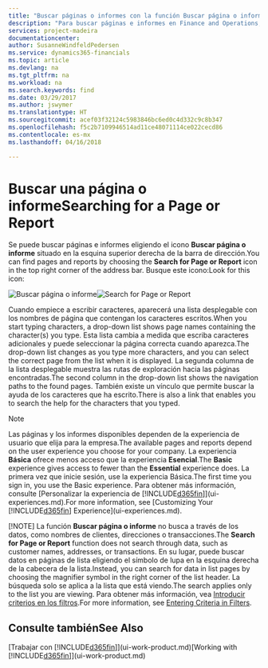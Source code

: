 ```yaml
---
title: "Buscar páginas o informes con la función Buscar página o informe | Documentos de Microsoft"
description: "Para buscar páginas e informes en Finance and Operations, Business edition, puede usar la característica Buscar página o informe."
services: project-madeira
documentationcenter: 
author: SusanneWindfeldPedersen
ms.service: dynamics365-financials
ms.topic: article
ms.devlang: na
ms.tgt_pltfrm: na
ms.workload: na
ms.search.keywords: find
ms.date: 03/29/2017
ms.author: jswymer
ms.translationtype: HT
ms.sourcegitcommit: acef03f32124c5983846bc6ed0c4d332c9c8b347
ms.openlocfilehash: f5c2b7109946514ad11ce48071114ce022cecd86
ms.contentlocale: es-mx
ms.lasthandoff: 04/16/2018

---
```

# <a name="searching-for-a-page-or-report"></a><span data-ttu-id="1805d-103">Buscar una página o informe</span><span class="sxs-lookup"><span data-stu-id="1805d-103">Searching for a Page or Report</span></span>
<span data-ttu-id="1805d-104">Se puede buscar páginas e informes eligiendo el icono **Buscar página o informe** situado en la esquina superior derecha de la barra de dirección.</span><span class="sxs-lookup"><span data-stu-id="1805d-104">You can find pages and reports by choosing the **Search for Page or Report** icon in the top right corner of the address bar.</span></span> <span data-ttu-id="1805d-105">Busque este icono:</span><span class="sxs-lookup"><span data-stu-id="1805d-105">Look for this icon:</span></span>

<span data-ttu-id="1805d-106">![Buscar página o informe](media/ui-search/search.png "Buscar página o informe")</span><span class="sxs-lookup"><span data-stu-id="1805d-106">![Search for Page or Report](media/ui-search/search.png "Search for Page or Report")</span></span>

<span data-ttu-id="1805d-107">Cuando empiece a escribir caracteres, aparecerá una lista desplegable con los nombres de página que contengan los caracteres escritos.</span><span class="sxs-lookup"><span data-stu-id="1805d-107">When you start typing characters, a drop-down list shows page names containing the character(s) you type.</span></span> <span data-ttu-id="1805d-108">Esta lista cambia a medida que escriba caracteres adicionales y puede seleccionar la página correcta cuando aparezca.</span><span class="sxs-lookup"><span data-stu-id="1805d-108">The drop-down list changes as you type more characters, and you can select the correct page from the list when it is displayed.</span></span> <span data-ttu-id="1805d-109">La segunda columna de la lista desplegable muestra las rutas de exploración hacia las páginas encontradas.</span><span class="sxs-lookup"><span data-stu-id="1805d-109">The second column in the drop-down list shows the navigation paths to the found pages.</span></span> <span data-ttu-id="1805d-110">También existe un vínculo que permite buscar la ayuda de los caracteres que ha escrito.</span><span class="sxs-lookup"><span data-stu-id="1805d-110">There is also a link that enables you to search the help for the characters that you typed.</span></span>

> [!NOTE]
>   <span data-ttu-id="1805d-111">Las páginas y los informes disponibles dependen de la experiencia de usuario que elija para la empresa.</span><span class="sxs-lookup"><span data-stu-id="1805d-111">The available pages and reports depend on the user experience you choose for your company.</span></span> <span data-ttu-id="1805d-112">La experiencia **Básica** ofrece menos acceso que la experiencia **Esencial**.</span><span class="sxs-lookup"><span data-stu-id="1805d-112">The **Basic** experience gives access to fewer than the **Essential** experience does.</span></span> <span data-ttu-id="1805d-113">La primera vez que inicie sesión, use la experiencia Básica.</span><span class="sxs-lookup"><span data-stu-id="1805d-113">The first time you sign in, you use the Basic experience.</span></span> <span data-ttu-id="1805d-114">Para obtener más información, consulte [Personalizar la experiencia de [!INCLUDE[d365fin](includes/d365fin_md.md)]](ui-experiences.md).</span><span class="sxs-lookup"><span data-stu-id="1805d-114">For more information, see [Customizing Your  [!INCLUDE[d365fin](includes/d365fin_md.md)] Experience](ui-experiences.md).</span></span>
> 
> [!NOTE]
>   <span data-ttu-id="1805d-115">La función **Buscar página o informe** no busca a través de los datos, como nombres de clientes, direcciones o transacciones.</span><span class="sxs-lookup"><span data-stu-id="1805d-115">The **Search for Page or Report** function does not search through data, such as customer names, addresses, or transactions.</span></span> <span data-ttu-id="1805d-116">En su lugar, puede buscar datos en páginas de lista eligiendo el símbolo de lupa en la esquina derecha de la cabecera de la lista.</span><span class="sxs-lookup"><span data-stu-id="1805d-116">Instead, you can search for data in list pages by choosing the magnifier symbol in the right corner of the list header.</span></span> <span data-ttu-id="1805d-117">La búsqueda solo se aplica a la lista que está viendo.</span><span class="sxs-lookup"><span data-stu-id="1805d-117">The search applies only to the list you are viewing.</span></span> <span data-ttu-id="1805d-118">Para obtener más información, vea [Introducir criterios en los filtros](ui-enter-criteria-filters.md).</span><span class="sxs-lookup"><span data-stu-id="1805d-118">For more information, see [Entering Criteria in Filters](ui-enter-criteria-filters.md).</span></span>

## <a name="see-also"></a><span data-ttu-id="1805d-119">Consulte también</span><span class="sxs-lookup"><span data-stu-id="1805d-119">See Also</span></span>
<span data-ttu-id="1805d-120">[Trabajar con [!INCLUDE[d365fin](includes/d365fin_md.md)]](ui-work-product.md)</span><span class="sxs-lookup"><span data-stu-id="1805d-120">[Working with [!INCLUDE[d365fin](includes/d365fin_md.md)]](ui-work-product.md)</span></span>


